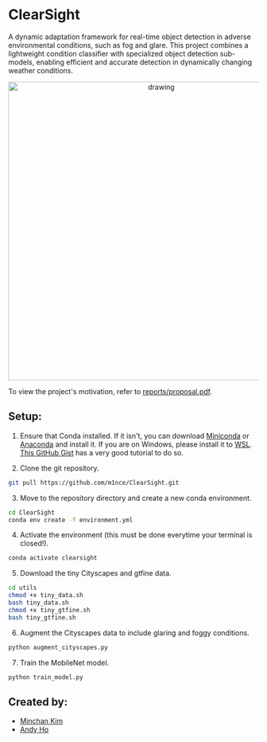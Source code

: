# ClearSight
 
A dynamic adaptation framework for real-time object detection in adverse environmental conditions, such as fog and glare. This project combines a lightweight condition classifier with specialized object detection sub-models, enabling efficient and accurate detection in dynamically changing weather conditions.

<p align="center">
  <img src="img/overview_fig.png" alt="drawing" width="600"/>  
</p>

To view the project's motivation, refer to [reports/proposal.pdf](https://github.com/m1nce/ClearSight/blob/main/reports/proposal.pdf).

<!-- SETUP -->
## Setup:
1. Ensure that Conda installed. If it isn't, you can download [Miniconda](https://docs.anaconda.com/miniconda/)
   or [Anaconda](https://docs.anaconda.com/anaconda/install/) and install it. If you are on Windows, please install it to 
   [WSL](https://learn.microsoft.com/en-us/windows/wsl/install). [This GitHub Gist](https://gist.github.com/kauffmanes/5e74916617f9993bc3479f401dfec7da) has a very good tutorial to do so. 

2. Clone the git repository.
```sh
git pull https://github.com/m1nce/ClearSight.git
```

3. Move to the repository directory and create a new conda environment.
```sh
cd ClearSight
conda env create -f environment.yml
```

4. Activate the environment (this must be done everytime your terminal is closed!).
```sh
conda activate clearsight
```

5. Download the tiny Cityscapes and gtfine data.
```sh
cd utils
chmod +x tiny_data.sh
bash tiny_data.sh
chmod +x tiny_gtfine.sh
bash tiny_gtfine.sh
```

6. Augment the Cityscapes data to include glaring and foggy conditions.
```sh
python augment_cityscapes.py
```

7. Train the MobileNet model.
```sh 
python train_model.py
```

<!-- CONTRIBUTORS -->
## Created by:
* [Minchan Kim](https://github.com/m1nce)
* [Andy Ho](https://github.com/handy0102)
